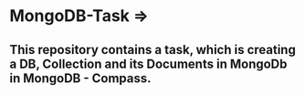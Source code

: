 # MongoDB-Task =>

<h2>This repository contains a task, which is creating a DB, Collection and its Documents in MongoDb in MongoDB - Compass.</h2>